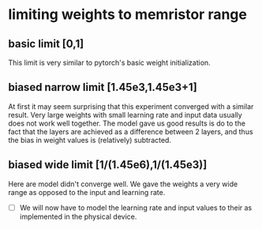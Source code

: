 # limiting weights to memristor range
## basic limit [0,1]
This limit is very similar to pytorch's basic weight initialization. 

## biased narrow limit [1.45e3,1.45e3+1]
At first it may seem surprising that this experiment converged with a similar result. Very large weights with small learning rate and input data usually does not work well together. The model gave us good results is do to the fact that the layers are achieved as a difference between 2 layers, and thus the bias in weight values is (relatively) subtracted.

## biased wide limit [1/(1.45e6),1/(1.45e3)]
Here are model didn't converge well. We gave the weights a very wide range as opposed to the input and learning rate.

- [ ] We will now have to model the learning rate and input values to their as implemented in the physical device.
